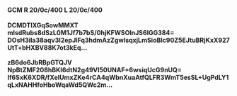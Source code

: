 #### GCM R 20/0c/400 L 20/0c/400
**DCMDTIXGqSowMMXT**<br/>**mIsdRubs8dSzL0M1Jf7b7bS/0hjKFWSOlnJS6lGG384=**<br/>**DOsH3ila38aqv3I2epJlFq3hdmAzZgwlsqxjLmSioBlc90Z5EJtuBRjKxX927UtT+bHXBV88K7ot3kEq...**<br/><br/>
**zB6do6JbRBpGTQJV**<br/>**NpBtZMF208hBKl6dtN2g49VI50UNAF+6wsiqUcG9nUQ=**<br/>**If6SxK6XDR/fXelUmxZKe4rCA4qWbnXuaAtfQLFR3WmT5esSL+UgPdLY1qLxNAHHfoHboWqaWd5QWc2m...**